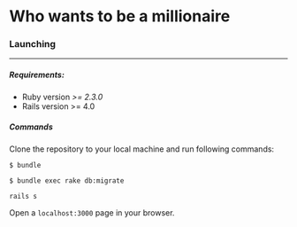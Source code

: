 # Who wants to be a millionaire

### Launching
***
##### Requirements:
* Ruby version _>= 2.3.0_
* Rails version >= 4.0

##### Commands
Clone the repository to your local machine and run following commands:

```
$ bundle
```

```
$ bundle exec rake db:migrate
```

```
rails s
```

Open a `localhost:3000` page in your browser.